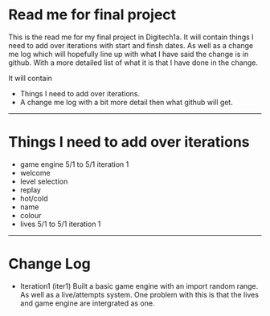 # Read me for final project
This is the read me for my final project in Digitech1a. 
 It will contain things I need to add over iterations with start and finsh dates. As well as a change me log which will hopefully line up with what I have said the change is in github. With a more detailed list of what it is that I have done in the change.

It will contain
- Things I need to add over iterations.
- A change me log with a bit more detail then what github will get.
___

# Things I need to add over iterations
- game engine 5/1 to 5/1 iteration 1
- welcome
- level selection
- replay
- hot/cold
- name
- colour
- lives 5/1 to 5/1 iteration 1
---
# Change Log
- Iteration1 (iter1) Built a basic game engine with an import random range. As well as a live/attempts system. One problem with this is that the lives and game engine are intergrated as one.